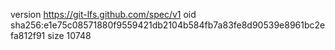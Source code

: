 version https://git-lfs.github.com/spec/v1
oid sha256:e1e75c08571880f9559421db2104b584fb7a83fe8d90539e8961bc2efa812f91
size 10748
